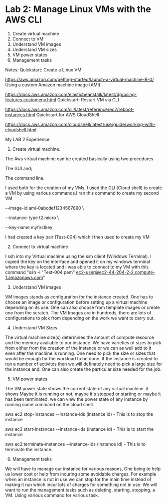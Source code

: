 # Lab 2: Manage Linux VMs with the AWS CLI


1. Create virtual machine
2. Connect to VM
3. Understand VM images
4. Understand VM sizes
5. VM power states
6. Management tasks



Notes:
Quickstart: Create a Linux VM

https://aws.amazon.com/getting-started/launch-a-virtual-machine-B-0/
Using a custom Amazon machine image (AMI)

https://docs.aws.amazon.com/elasticbeanstalk/latest/dg/using-features.customenv.html
Quickstart: Restart VM via CLI

https://docs.aws.amazon.com/cli/latest/reference/ec2/reboot-instances.html
Quickstart for AWS CloudShell

https://docs.aws.amazon.com/cloudshell/latest/userguide/working-with-cloudshell.html









 My LAB 2 Experience

1. Create virtual machine.

The Aws virtual machine can be created basically using two procedures

The GUI and;

The command line.

I used both for the creation of my VMs. I used the CLI (Cloud shell) to create a VM by using various commands.I ran this command to create my second VM

--image-id ami-0abcdef1234567890 \

--instance-type t2.micro \

--key-name myfirstkey

I had created a key pair (Test-004) which I then used to create my VM

2. Connect to virtual machine

I ssh into my Virtual machine using the ssh client (Windows Terminal). I copied the key on the interface and opened it on my windows terminal where the key is located and i was able to connect to my VM with this command "ssh -i "Test-004.pem" ec2-user@ec2-44-204-2-2.compute-1.amazonaws.com"

3. Understand VM images

VM images stands as configuration for the instance created. One has to choose an image or configuration before setting up a virtual machine depending on its use. One can also choose from template images or create one from the scratch. The VM Images are in hundreds, there are lots of configurations to pick from depending on the work we want to carry out.

4. Understand VM Sizes

The virtual machine size(s) determines the amount of compute resource and the memory avaliable to our instance. We have varieties of sizes to pick from either from the creation of the instance or we can as well add to it even after the machine is running. One need to pick the size or sizes that would be enough for the workload to be done. If the instance is created to run a number of activites then we will definately need to pick a large size for the instance and. One can also create the particular size needed for the job.

5. VM power states

The VM power state shows the current state of any virtual machine. it shows Maybe it is running or not, maybe it's stopped or starting or maybe it has been terminated. we can view the power state of any instance by running some command on the cloud shell.

aws ec2 stop-instances --instance-ids (instance id) - This is to stop the instance

aws ec2 start-instances --instance-ids (instance id) - This is to start the instance

aws ec2 terminate-instances --instance-ids (instance id) - This is to terminate the instance.

6. Management tasks

We will have to manage our instance for various reasons, One being to help us lower cost or help from incuring some avoidable charges. For example when an instance is not in use we can stop for the main time instead of making it run which incur lots of charges for something not in use. We will want to run the management tasks such as deleting, starting, stopping, a VM. Using various command for various task.
